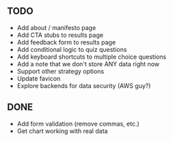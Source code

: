## TODO

- Add about / manifesto page
- Add CTA stubs to results page
- Add feedback form to results page
- Add conditional logic to quiz questions
- Add keyboard shortcuts to multiple choice questions
- Add a note that we don't store ANY data right now
- Support other strategy options
- Update favicon
- Explore backends for data security (AWS guy?)

## DONE

- Add form validation (remove commas, etc.)
- Get chart working with real data

